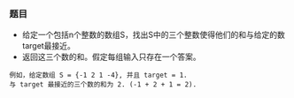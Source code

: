### 题目
* 给定一个包括n个整数的数组S，找出S中的三个整数使得他们的和与给定的数target最接近。
* 返回这三个数的和。假定每组输入只存在一个答案。
```
例如，给定数组 S = {-1 2 1 -4}, 并且 target = 1.
与 target 最接近的三个数的和为 2. (-1 + 2 + 1 = 2).
```
